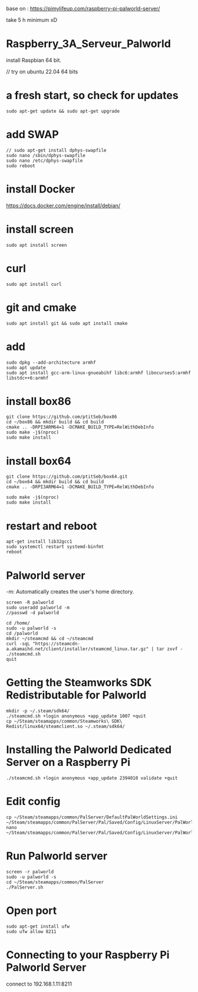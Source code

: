 base on : https://pimylifeup.com/raspberry-pi-palworld-server/ 

take 5 h minimum xD

# Raspberry_3A_Serveur_Palworld

install Raspbian 64 bit.

// try on ubuntu 22.04 64 bits

# a fresh start, so check for updates
```
sudo apt-get update && sudo apt-get upgrade
```
# add SWAP
```
// sudo apt-get install dphys-swapfile
sudo nano /sbin/dphys-swapfile
sudo nano /etc/dphys-swapfile
sudo reboot
```

# install Docker
https://docs.docker.com/engine/install/debian/

# install screen
```
sudo apt install screen
```
# curl
```
sudo apt install curl
```

# git and cmake
```
sudo apt install git && sudo apt install cmake
```

# add
```
sudo dpkg --add-architecture armhf
sudo apt update
sudo apt install gcc-arm-linux-gnueabihf libc6:armhf libncurses5:armhf libstdc++6:armhf
```

# install box86
```
git clone https://github.com/ptitSeb/box86
cd ~/box86 && mkdir build && cd build
cmake .. -DRPI3ARM64=1 -DCMAKE_BUILD_TYPE=RelWithDebInfo
sudo make -j$(nproc)
sudo make install
```

# install box64
```
git clone https://github.com/ptitSeb/box64.git
cd ~/box64 && mkdir build && cd build
cmake .. -DRPI3ARM64=1 -DCMAKE_BUILD_TYPE=RelWithDebInfo

sudo make -j$(nproc)
sudo make install
```

# restart and reboot

```
apt-get install lib32gcc1
sudo systemctl restart systemd-binfmt
reboot
```

# Palworld server
-m: Automatically creates the user's home directory.
```
screen -R palworld
sudo useradd palworld -m 
//passwd -d palworld
```

```
cd /home/
sudo -u palworld -s
cd /palworld
mkdir ~/steamcmd && cd ~/steamcmd
curl -sqL "https://steamcdn-a.akamaihd.net/client/installer/steamcmd_linux.tar.gz" | tar zxvf -
./steamcmd.sh
quit
```

# Getting the Steamworks SDK Redistributable for Palworld
```
mkdir -p ~/.steam/sdk64/
./steamcmd.sh +login anonymous +app_update 1007 +quit
cp ~/Steam/steamapps/common/Steamworks\ SDK\ Redist/linux64/steamclient.so ~/.steam/sdk64/
```
# Installing the Palworld Dedicated Server on a Raspberry Pi
```
./steamcmd.sh +login anonymous +app_update 2394010 validate +quit
```

# Edit config
```
cp ~/Steam/steamapps/common/PalServer/DefaultPalWorldSettings.ini ~/Steam/steamapps/common/PalServer/Pal/Saved/Config/LinuxServer/PalWorldSettings.ini
nano ~/Steam/steamapps/common/PalServer/Pal/Saved/Config/LinuxServer/PalWorldSettings.ini
```

# Run Palworld server
```
screen -r palworld
sudo -u palworld -s
cd ~/Steam/steamapps/common/PalServer
./PalServer.sh
```

# Open port
```
sudo apt-get install ufw
sudo ufw allow 8211
```

# Connecting to your Raspberry Pi Palworld Server
connect to 192.168.1.11:8211
